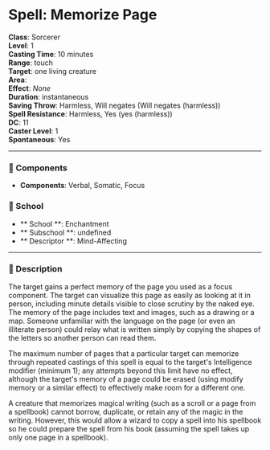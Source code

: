 
# Spell: Memorize Page
**Class**: Sorcerer  
**Level**: 1  
**Casting Time**: 10 minutes  
**Range**: touch  
**Target**: one living creature  
**Area**:   
**Effect**: _None_  
**Duration**: instantaneous  
**Saving Throw**: Harmless, Will negates (Will negates (harmless))  
**Spell Resistance**: Harmless, Yes (yes (harmless))  
**DC**: 11  
**Caster Level**: 1  
**Spontaneous**: Yes

---

### 🔮 Components
- **Components**: Verbal, Somatic, Focus

### 🏫 School
- ** School **: Enchantment
- ** Subschool **: undefined
- ** Descriptor **: Mind-Affecting
---

### 📜 Description
The target gains a perfect memory of the page you used as a focus component. The target can visualize this page as easily as looking at it in person, including minute details visible to close scrutiny by the naked eye. The memory of the page includes text and images, such as a drawing or a map. Someone unfamiliar with the language on the page (or even an illiterate person) could relay what is written simply by copying the shapes of the letters so another person can read them.

The maximum number of pages that a particular target can memorize through repeated castings of this spell is equal to the target's Intelligence modifier (minimum 1); any attempts beyond this limit have no effect, although the target's memory of a page could be erased (using modify memory or a similar effect) to effectively make room for a different one.

A creature that memorizes magical writing (such as a scroll or a page from a spellbook) cannot borrow, duplicate, or retain any of the magic in the writing. However, this would allow a wizard to copy a spell into his spellbook so he could prepare the spell from his book (assuming the spell takes up only one page in a spellbook).
